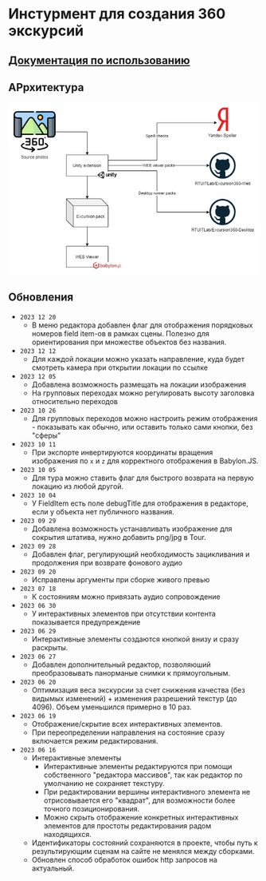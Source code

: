 # Инстурмент для создания 360 экскурсий

## [Документация по использованию](Documentation/DOCUMENTATION.md)

## АРрхитектура

![Architecture](Architecture.png)

## Обновления
* `2023 12 20`
  * В меню редактора добавлен флаг для отображения порядковых номеров field item-ов в рамках сцены. Полезно для ориентирования при множестве объектов без названия.
* `2023 12 12`
  * Для каждой локации можно указать направление, куда будет смотреть камера при открытии локации по ссылке
* `2023 12 05`
  * Добавлена возможность размещать на локации изображения
  * На групповых переходах можно регулировать высоту заголовка относительно переходов
* `2023 10 26`
  * Для групповых переходов можно настроить режим отображения - показывать как обычно, или оставить только сами кнопки, без "сферы"
* `2023 10 11`
  * При экспорте инвертируются координаты вращения изображения по `x` и `z` для корректного отображения в Babylon.JS.
* `2023 10 05`
  * Для тура можно ставить флаг для быстрого возврата на первую локацию из любой другой.
* `2023 10 04`
  * У FieldItem есть поле debugTitle для отображения в редакторе, если у объекта нет публичного названия.
* `2023 09 29`
  * Добавлена возможность устанавливать изображение для сокрытия штатива, нужно добавить png/jpg в Tour.
* `2023 09 28`
  * Добавлен флаг, регулирующий необходимость зацикливания и продолжения при возврате фонового аудио
* `2023 09 20`
  * Исправлены аргументы при сборке живого превью
* `2023 07 18`
  * К состояниям можно привязать аудио сопровождение
* `2023 06 30`
  * У интерактивных элементов при отсутствии контента показывается предупреждение
* `2023 06 29`
  * Интерактивные элементы создаются кнопкой внизу и сразу раскрыты.
* `2023 06 27`
  * Добавлен дополнительный редактор, позволяюший преобразовывать панорманые снимки к прямоугольным.
* `2023 06 20`
  * Оптимизация веса экскурсии за счет снижения качества (без видымых изменений) + изменения разрешений текстур (до 4096). Объем уменьшился примерно в 10 раз.
* `2023 06 19`
  * Отображение/скрытие всех интерактивных элементов.
  * При переопределении направления на состояние сразу включается режим редактирования.
* `2023 06 16`
  * Интерактивные элементы
    * Интерактивные элементы редактируются при помощи собственного "редактора массивов", так как редактор по умолчанию не сохраняет текстуру.
    * При редактировании вершины интерактивного элемента не отрисовывается его "квадрат", для возможности более точного позиционирования.
    * Можно скрыть отображение конкретных интерактивных элементов для простоты редактирования радом находящихся.
  * Идентификаторы состояний сохраняются в проекте, чтобы путь к результирующим сценам на сайте не менялся между сборками.
  * Обновлен способ обработок ошибок http запросов на актуальный.
